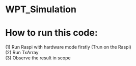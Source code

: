 # WPT_Simulation
# How to run this code:
(1) Run Raspi with hardware mode firstly (Trun on the Raspi)  
(2) Run TxArray  
(3) Observe the result in scope
